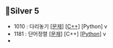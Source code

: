 
##  🥈Silver 5
- 1010 : 다리놓기 [[문제]](https://www.acmicpc.net/problem/1010) [[C++]](https://github.com/chldydgh4687/00Self-Algorithm/blob/master/BOJ/1010.md) [Python] v  
- 1181 : 단어정렬 [[문제]](https://www.acmicpc.net/problem/1181) [C++] [[Python]](https://github.com/chldydgh4687/00Self-Algorithm/blob/master/BOJ/1181_py.md) v
- 
